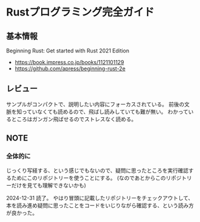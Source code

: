 # Rustプログラミング完全ガイド

## 基本情報

Beginning Rust: Get started with Rust 2021 Edition

- https://book.impress.co.jp/books/1121101129
- https://github.com/apress/beginning-rust-2e

## レビュー

サンプルがコンパクトで、説明したい内容にフォーカスされている。
前後の文脈を知っていなくても読めるので、飛ばし読みしていても難が無い。
わかっているところはガンガン飛ばせるのでストレスなく読める。

## NOTE

### 全体的に

じっくり写経する、という感じでもないので、疑問に思ったところを実行確認するためにこのリポジトリーを使うことにする。
(なのであとからこのリポジトリーだけを見ても理解できないかも)

2024-12-31 読了。
やはり冒頭に記載したリポジトリーをチェックアウトして、本を読み進め疑問に思ったことをコードをいじりながら確認する、という読み方が良かった。
